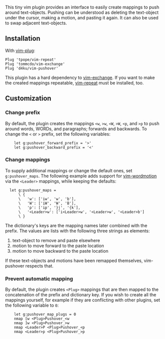 This tiny vim plugin provides an interface to easily create mappings to push
around text-objects. Pushing can be understood as deleting the text-object
under the cursor, making a motion, and pasting it again. It can also be
used to swap adjacent text-objects.


## Installation

With [vim-plug](https://github.com/junegunn/vim-plug):
```
Plug 'tpope/vim-repeat'
Plug 'tommcdo/vim-exchange'
Plug 'd4ku/vim-pushover'
```

This plugin has a hard dependency to
[vim-exchange](https://github.com/tommcdo/vim-exchange). If you want to make
the created mappings repeatable,
[vim-repeat](https://github.com/tpope/vim-repeat) must be installed, too.


## Customization

### Change prefix

By default, the plugin creates the mappings `<w`, `>w`, `<W`, `>W`, `<p`, and
`>p` to push around words, WORDs, and paragraphs; forwards and backwards.  To
change the `<` or `>` prefix, set the following variables:

```
    let g:pushover_forward_prefix = '>'
    let g:pushover_backward_prefix = '<'
```

### Change mappings

To supply additional mappings or change the default ones, set
`g:pushover_maps`. The following example adds support for
[vim-wordmotion](https://github.com/chaoren/vim-wordmotion) via the `<Leader>`
mappings, while keeping the defaults:

```
  let g:pushover_maps =
      \ {
      \   'w': ['iw', 'w', 'b'],
      \   'W': ['iW', 'W', 'B'],
      \   'p': ['ip', '}j', '{k'],
      \   '<Leader>w': ['i<Leader>w', '<Leader>w', '<Leader>b']
      \ }
```

The dictionary's keys are the mapping names later combined with the prefix.
The values are lists with the following three strings as elements:

  1. text-object to remove and paste elsewhere
  2. motion to move forward to the paste location
  3. motion to move backward to the paste location

If these text-objects and motions have been remapped themselves, vim-pushover
respects that.

### Prevent automatic mapping

By default, the plugin creates `<Plug>` mappings that are then mapped to the
concatenation of the prefix and dictionary key. If you wish to create all the
mappings yourself, for example if they are conflicting with other plugins, set
the following variable to `0`:
```
    let g:pushover_map_plugs = 0
    nmap [w <Plug>Pushover_<w
    nmap ]w <Plug>Pushover_>w
    nmap <Leader>P <Plug>Pushover_<p
    nmap <Leader>p <Plug>Pushover_>p
```
